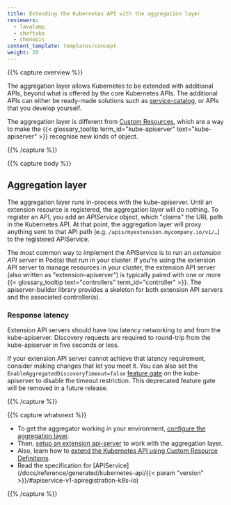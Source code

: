 ```yaml
---
title: Extending the Kubernetes API with the aggregation layer
reviewers:
  - lavalamp
  - cheftako
  - chenopis
content_template: templates/concept
weight: 20
---
```


{{% capture overview %}}

The aggregation layer allows Kubernetes to be extended with additional APIs,
beyond what is offered by the core Kubernetes APIs. The additional APIs can
either be ready-made solutions such as
[service-catalog](/docs/concepts/extend-kubernetes/service-catalog/), or APIs
that you develop yourself.

The aggregation layer is different from
[Custom Resources](/docs/concepts/extend-kubernetes/api-extension/custom-resources/),
which are a way to make the
{{< glossary_tooltip term_id="kube-apiserver" text="kube-apiserver" >}}
recognise new kinds of object.

{{% /capture %}}

{{% capture body %}}

## Aggregation layer

The aggregation layer runs in-process with the kube-apiserver. Until an
extension resource is registered, the aggregation layer will do nothing. To
register an API, you add an _APIService_ object, which "claims" the URL path in
the Kubernetes API. At that point, the aggregation layer will proxy anything
sent to that API path (e.g. `/apis/myextension.mycompany.io/v1/…`) to the
registered APIService.

The most common way to implement the APIService is to run an _extension API
server_ in Pod(s) that run in your cluster. If you're using the extension API
server to manage resources in your cluster, the extension API server (also
written as "extension-apiserver") is typically paired with one or more
{{< glossary_tooltip text="controllers" term_id="controller" >}}. The
apiserver-builder library provides a skeleton for both extension API servers and
the associated controller(s).

### Response latency

Extension API servers should have low latency networking to and from the
kube-apiserver. Discovery requests are required to round-trip from the
kube-apiserver in five seconds or less.

If your extension API server cannot achieve that latency requirement, consider
making changes that let you meet it. You can also set the
`EnableAggregatedDiscoveryTimeout=false`
[feature gate](/docs/reference/command-line-tools-reference/feature-gates/) on
the kube-apiserver to disable the timeout restriction. This deprecated feature
gate will be removed in a future release.

{{% /capture %}}

{{% capture whatsnext %}}

- To get the aggregator working in your environment,
  [configure the aggregation layer](/docs/tasks/access-kubernetes-api/configure-aggregation-layer/).
- Then,
  [setup an extension api-server](/docs/tasks/access-kubernetes-api/setup-extension-api-server/)
  to work with the aggregation layer.
- Also, learn how to
  [extend the Kubernetes API using Custom Resource Definitions](/docs/tasks/access-kubernetes-api/extend-api-custom-resource-definitions/).
- Read the specification for
  [APIService](/docs/reference/generated/kubernetes-api/{{< param "version" >}}/#apiservice-v1-apiregistration-k8s-io)

{{% /capture %}}
